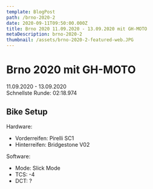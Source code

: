 ```yaml
---
template: BlogPost
path: /brno-2020-2
date: 2020-09-11T09:50:00.000Z
title: Brno 2020 11.09.2020 - 13.09.2020 mit GH-MOTO
metaDescription: brno-2020-2
thumbnail: /assets/brno-2020-2-featured-web.JPG
---
```

# Brno 2020 mit GH-MOTO
11.09.2020 - 13.09.2020  
Schnellste Runde: 02:18.974

## Bike Setup
Hardware: 
- Vorderreifen: Pirelli SC1
- Hinterreifen: Bridgestone V02

Software:
- Mode: Slick Mode
- TCS: -4
- DCT: ?





